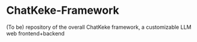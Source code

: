 # ChatKeke-Framework
(To be) repository of the overall ChatKeke framework, a customizable LLM web frontend+backend
